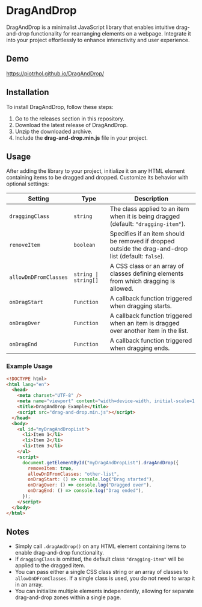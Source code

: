 # DragAndDrop

DragAndDrop is a minimalist JavaScript library that enables intuitive drag-and-drop functionality for rearranging elements on a webpage. Integrate it into your project effortlessly to enhance interactivity and user experience.

## Demo

https://piotrhol.github.io/DragAndDrop/

## Installation

To install DragAndDrop, follow these steps:

1. Go to the releases section in this repository.
2. Download the latest release of DragAndDrop.
3. Unzip the downloaded archive.
4. Include the **drag-and-drop.min.js** file in your project.

## Usage

After adding the library to your project, initialize it on any HTML element containing items to be dragged and dropped. Customize its behavior with optional settings:

| Setting               | Type                 | Description                                                                                          |
| --------------------- | -------------------- | ---------------------------------------------------------------------------------------------------- |
| `draggingClass`       | `string`             | The class applied to an item when it is being dragged (default: `"dragging-item"`).                  |
| `removeItem`          | `boolean`            | Specifies if an item should be removed if dropped outside the drag-and-drop list (default: `false`). |
| `allowDnDFromClasses` | `string \| string[]` | A CSS class or an array of classes defining elements from which dragging is allowed.                 |
| `onDragStart`         | `Function`           | A callback function triggered when dragging starts.                                                  |
| `onDragOver`          | `Function`           | A callback function triggered when an item is dragged over another item in the list.                 |
| `onDragEnd`           | `Function`           | A callback function triggered when dragging ends.                                                    |

### Example Usage

```html
<!DOCTYPE html>
<html lang="en">
  <head>
    <meta charset="UTF-8" />
    <meta name="viewport" content="width=device-width, initial-scale=1.0" />
    <title>DragAndDrop Example</title>
    <script src="drag-and-drop.min.js"></script>
  </head>
  <body>
    <ul id="myDragAndDropList">
      <li>Item 1</li>
      <li>Item 2</li>
      <li>Item 3</li>
    </ul>
    <script>
      document.getElementById("myDragAndDropList").dragAndDrop({
        removeItem: true,
        allowDnDFromClasses: "other-list",
        onDragStart: () => console.log("Drag started"),
        onDragOver: () => console.log("Dragged over"),
        onDragEnd: () => console.log("Drag ended"),
      });
    </script>
  </body>
</html>
```

## Notes

- Simply call `.dragAndDrop()` on any HTML element containing items to enable drag-and-drop functionality.
- If `draggingClass` is omitted, the default class `"dragging-item"` will be applied to the dragged item.
- You can pass either a single CSS class string or an array of classes to `allowDnDFromClasses`. If a single class is used, you do not need to wrap it in an array.
- You can initialize multiple elements independently, allowing for separate drag-and-drop zones within a single page.
